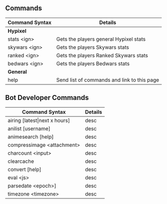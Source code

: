 ## Commands

| Command Syntax  | Details |
| ------------- | ------------- |
| **Hypixel** |
| stats \<ign\>  | Gets the players general Hypixel stats |
| skywars \<ign\>  | Gets the players Skywars stats |
| ranked \<ign\>  | Gets the players Ranked Skywars stats |
| bedwars \<ign\>  | Gets the players Bedwars stats |
| **General** |
| help | Send list of commands and link to this page |

## Bot Developer Commands

| Command Syntax  | Details |
| ------------- | ------------- |
| airing \[latest\|next x hours\] | desc |
| anilist \[username\] | desc |
| animesearch \[help\] | desc |
| compressimage \<attachment\> | desc |
| charcount \<input\> | desc |
| clearcache | desc |
| convert \[help\] | desc |
| eval \<js\> | desc |
| parsedate \<epoch>] | desc |
| timezone \<timezone\> | desc |
